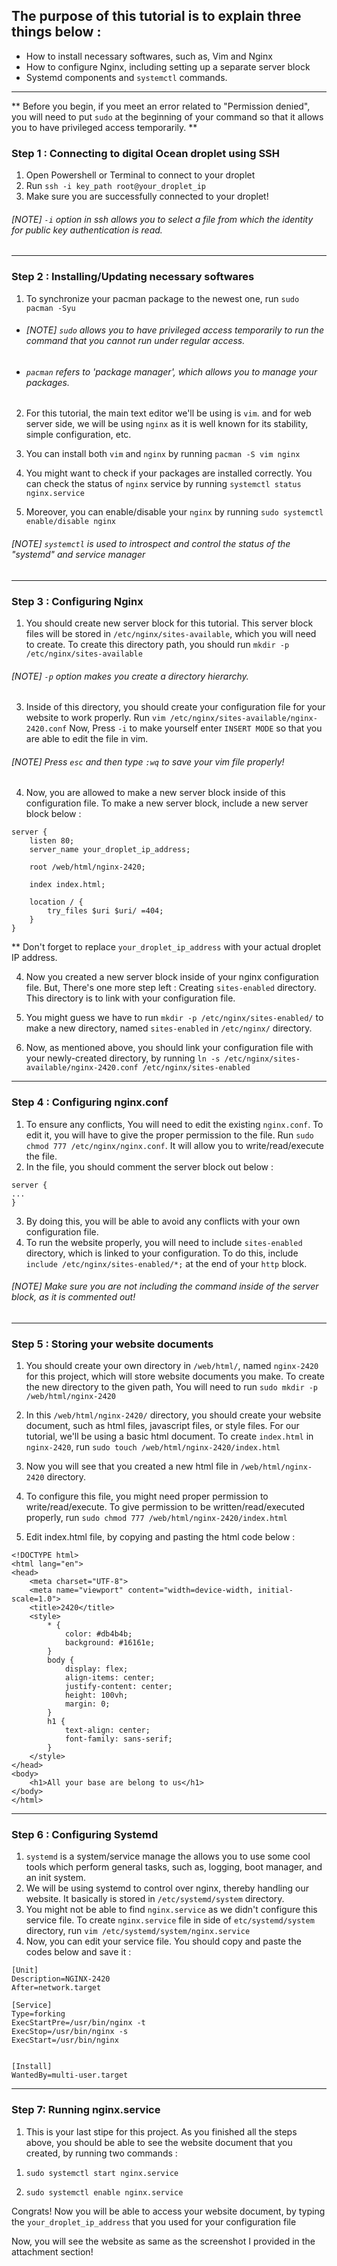 ## The purpose of this tutorial is to explain three things below :

* How to install necessary softwares, such as, Vim and Nginx
* How to configure Nginx, including setting up a separate server block
* Systemd components and `systemctl` commands.
---

** Before you begin, if you meet an error related to "Permission denied", you will need to put `sudo` at the beginning of your command so that it allows you to have privileged access temporarily. **

### Step 1 : Connecting to digital Ocean droplet using SSH
1. Open Powershell or Terminal to connect to your droplet
2. Run `ssh -i key_path root@your_droplet_ip` 
3. Make sure you are successfully connected to your droplet!

###### [NOTE] `-i` option in ssh allows you to select a file from which the identity for public key authentication is read.


---
### Step 2 : Installing/Updating necessary softwares
1. To synchronize your pacman package to the newest one, run `sudo pacman -Syu`
* ###### [NOTE] `sudo` allows you to have privileged access temporarily to run the command that you cannot run under regular access.
* ###### `pacman` refers to 'package manager', which allows you to manage your packages. 

2. For this tutorial, the main text editor we'll be using is `vim`. and for web server side, we will be using `nginx` as it is well known for its stability, simple configuration, etc.
   
4. You can install both `vim` and `nginx` by running `pacman -S vim nginx`
   
6. You might want to check if your packages are installed correctly. You can check the status of `nginx` service by running `systemctl status nginx.service`
   
8. Moreover, you can enable/disable your `nginx` by running `sudo systemctl enable/disable nginx`

###### [NOTE] `systemctl` is used to introspect and control the status of the "systemd" and service manager

---
### Step 3 : Configuring Nginx
1. You should create new server block for this tutorial. This server block files will be stored in `/etc/nginx/sites-available`, which you will need to create. To create this directory path, you should run `mkdir -p /etc/nginx/sites-available`

###### [NOTE] `-p` option makes you create a directory hierarchy.

3. Inside of this directory, you should create your configuration file for your website to work properly. Run `vim /etc/nginx/sites-available/nginx-2420.conf` Now, Press `-i` to make yourself enter `INSERT MODE` so that you are able to edit the file in vim.

###### [NOTE] Press `esc` and then type `:wq` to save your vim file properly!

4. Now, you are allowed to make a new server block inside of this configuration file. To make a new server block, include a new server block below :
```
server { 
    listen 80; 
    server_name your_droplet_ip_address;
    
    root /web/html/nginx-2420; 

    index index.html; 

    location / { 
        try_files $uri $uri/ =404; 
    }
}
```
** Don't forget to replace `your_droplet_ip_address` with your actual droplet IP address.

4. Now you created a new server block inside of your nginx configuration file. But, There's one more step left : Creating `sites-enabled` directory. This directory is to link with your configuration file.

5. You might guess we have to run `mkdir -p /etc/nginx/sites-enabled/` to make a new directory, named `sites-enabled` in `/etc/nginx/` directory.

6. Now, as mentioned above, you should link your configuration file with your newly-created directory, by running `ln -s /etc/nginx/sites-available/nginx-2420.conf /etc/nginx/sites-enabled`
---
### Step 4 : Configuring nginx.conf
1. To ensure any conflicts, You will need to edit the existing `nginx.conf`. To edit it, you will have to give the proper permission to the file. Run `sudo chmod 777 /etc/nginx/nginx.conf`. It will allow you to write/read/execute the file.
2. In the file, you should comment the server block out below :
```
server {
...
}
```
3. By doing this, you will be able to avoid any conflicts with your own configuration file.
4. To run the website properly, you will need to include `sites-enabled` directory, which is linked to your configuration. To do this, include `include /etc/nginx/sites-enabled/*;` at the end of your `http` block.

###### [NOTE] Make sure you are not including the command inside of the server block, as it is commented out!

---
### Step 5 : Storing your website documents
1. You should create your own directory in `/web/html/`, named `nginx-2420` for this project, which will store website documents you make. To create the new directory to the given path, You will need to run `sudo mkdir -p /web/html/nginx-2420`
   
3. In this `/web/html/nginx-2420/` directory, you should create your website document, such as html files, javascript files, or style files. For our tutorial, we'll be using a basic html document. To create `index.html` in `nginx-2420`, run `sudo touch /web/html/nginx-2420/index.html`
   
5. Now you will see that you created a new html file in `/web/html/nginx-2420` directory.
   
7. To configure this file, you might need proper permission to write/read/execute. To give permission to be written/read/executed properly, run `sudo chmod 777 /web/html/nginx-2420/index.html`
   
9. Edit index.html file, by copying and pasting the html code below :
```
<!DOCTYPE html>
<html lang="en">
<head>
    <meta charset="UTF-8">
    <meta name="viewport" content="width=device-width, initial-scale=1.0">
    <title>2420</title>
    <style>
        * {
            color: #db4b4b;
            background: #16161e;
        }
        body {
            display: flex;
            align-items: center;
            justify-content: center;
            height: 100vh;
            margin: 0;
        }
        h1 {
            text-align: center;
            font-family: sans-serif;
        }
    </style>
</head>
<body>
    <h1>All your base are belong to us</h1>
</body>
</html>
```
---
### Step 6 : Configuring Systemd
1. `systemd` is a system/service manage the allows you to use some cool tools which perform general tasks, such as, logging, boot manager, and an init system.
2. We will be using systemd to control over nginx, thereby handling our website. It basically is stored in `/etc/systemd/system` directory.
3. You might not be able to find `nginx.service` as we didn't configure this service file. To create `nginx.service` file in side of `etc/systemd/system` directory, run `vim /etc/systemd/system/nginx.service`
4. Now, you can edit your service file. You should copy and paste the codes below and save it : 
```
[Unit]
Description=NGINX-2420
After=network.target

[Service]
Type=forking
ExecStartPre=/usr/bin/nginx -t
ExecStop=/usr/bin/nginx -s
ExecStart=/usr/bin/nginx


[Install]
WantedBy=multi-user.target
```

---
### Step 7: Running nginx.service
1. This is your last stipe for this project. As you finished all the steps above, you should be able to see the website document that you created, by running two commands :

1) `sudo systemctl start nginx.service`

2) `sudo systemctl enable nginx.service`

Congrats! Now you will be able to access your website document, by typing the `your_droplet_ip_address` that you used for your configuration file

Now, you will see the website as same as the screenshot I provided in the attachment section!









